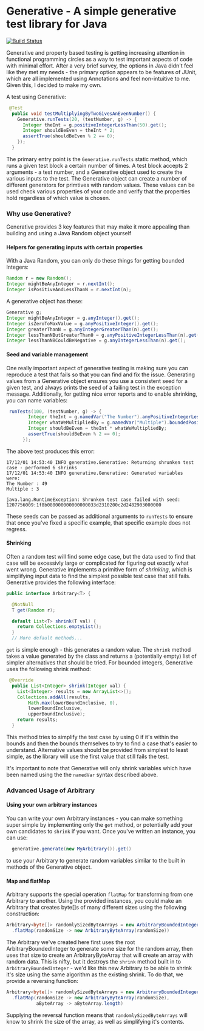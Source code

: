 # Generative - A simple generative test library for Java

[![Build Status](https://travis-ci.com/LiveRamp/generative.svg?branch=master)](https://travis-ci.com/LiveRamp/generative)

Generative and property based testing is getting increasing attention in functional programming circles as a way to test important aspects of code with minimal effort. After a very brief survey, the options in Java didn't feel like they met my needs - the primary option appears to be features of JUnit, which are all implemented using Annotations and feel non-intuitive to me. Given this, I decided to make my own.

A test using Generative:

```java
 @Test
  public void testMultiplyingByTwoGivesAnEvenNumber() {
    Generative.runTests(20, (testNumber, g) -> {
      Integer theInt = g.positiveIntegerLessThan(50).get();
      Integer shouldBeEven = theInt * 2;
      assertTrue(shouldBeEven % 2 == 0);
    });
  }
```

The primary entry point is the `Generative.runTests` static method, which runs a given test block a certain number of times. A test block accepts 2 arguments - a test number, and a Generative object used to create the various inputs to the test. The Generative object can create a number of different generators for primtives with random values. These values can be used check various properties of your code and verify that the properties hold regardless of which value is chosen.

### Why use Generative?

Generative provides 3 key features that may make it more appealing than building and using a Java Random object yourself

#### Helpers for generating inputs with certain properties

With a Java Random, you can only do these things for getting bounded Integers:
```java
Random r = new Random();
Integer mightBeAnyInteger = r.nextInt();
Integer isPositiveAndLessThanN = r.nextInt(n);
```
A generative object has these:
```java
Generative g;
Integer mightBeAnyInteger = g.anyInteger().get();
Integer isZeroToMaxValue = g.anyPositiveInteger().get();
Integer greaterThanN = g.anyIntegerGreaterThan(n).get();
Integer lessThanNButGreaterThan0 = g.anyPositiveIntegerLessThan(n).get();
Integer lessThanNBCouldBeNegative = g.anyIntegerLessThan(n).get();
```

#### Seed and variable management
One really important aspect of generative testing is making sure you can reproduce a test that fails so that you can find and fix the issue. Generating values from a Generative object ensures you use a consistent seed for a given test, and always prints the seed of a failing test in the exception message. Additionally, for getting nice error reports and to enable shrinking, you can name variables:
```java
 runTests(100, (testNumber, g) -> {
        Integer theInt = g.namedVar("The Number").anyPositiveIntegerLessThan(50).get();
        Integer whatWeMultipliedBy = g.namedVar("Multiple").boundedPositiveInteger(2, 4).get();
        Integer shouldBeEven = theInt * whatWeMultipliedBy;
        assertTrue(shouldBeEven % 2 == 0);
      });
```
The above test produces this error:
```
17/12/01 14:53:40 INFO generative.Generative: Returning shrunken test case - performed 6 shrinks
17/12/01 14:53:40 INFO generative.Generative: Generated variables were: 
The Number : 49
Multiple : 3

java.lang.RuntimeException: Shrunken test case failed with seed: 1207756009:1f8b080000000000000033d2310200c2d2482903000000
```
These seeds can be passed as additional arguments to `runTests` to ensure that once you've fixed a specific example, that specific example does not regress.

#### Shrinking

Often a random test will find some edge case, but the data used to find that case will be excessivly large or complicated for figuring out exactly what went wrong. Generative implements a primitive form of _shrinking_, which is simplifying input data to find the simplest possible test case that still fails. Generative provides the following interface:
```java
public interface Arbitrary<T> {

  @NotNull
  T get(Random r);

  default List<T> shrink(T val) {
    return Collections.emptyList();
  }
  // More default methods...
```

`get` is simple enough - this generates a random value. The `shrink` method takes a value generated by the class and returns a (potentially empty) list of simpler alternatives that should be tried. For bounded integers, Generative uses the following shrink method:

```java
 @Override
  public List<Integer> shrink(Integer val) {
    List<Integer> results = new ArrayList<>();
    Collections.addAll(results,
        Math.max(lowerBoundInclusive, 0),
        lowerBoundInclusive,
        upperBoundInclusive);
    return results;
  }
```
This method tries to simplify the test case by using 0 if it's within the bounds and then the bounds themselves to try to find a case that's easier to understand. Alternative values should be provided from simplest to least simple, as the library will use the first value that still fails the test.

It's important to note that Generative will only shrink variables which have been named using the the `namedVar` syntax described above. 

### Advanced Usage of Arbitrary

#### Using your own arbitrary instances

You can write your own Arbitrary instances - you can make something super simple by implementing only the `get` method, or potentially add your own candidates to `shrink` if you want. Once you've written an instance, you can use:

```java
  generative.generate(new MyArbitrary()).get()
```

to use your Arbitrary to generate random variables similar to the built in methods of the Generative object.

#### Map and flatMap

Arbitrary supports the special operation `flatMap` for transforming from one Arbitrary to another. Using the provided instances, you could make an Arbitrary that creates byte[]s of many different sizes using the following construction:

```java
Arbitrary<byte[]> randomlySizedByteArrays = new ArbitraryBoundedInteger(0,10)
  .flatMap(randomSize -> new ArbitraryByteArray(randomSize))
```

The Arbitrary we've created here first uses the root ArbitraryBoundedInteger to generate some size for the random array, then uses that size to create an ArbitraryByteArray that will create an array with random data. This is nifty, but it destroys the `shrink` method built in to `ArbitraryBoundedInteger` - we'd like this new Arbitrary to be able to shrink it's size using the same algorithm as the existing shrink. To do that, we provide a reversing function:

```java
Arbitrary<byte[]> randomlySizedByteArrays = new ArbitraryBoundedInteger(0,10)
  .flatMap(randomSize -> new ArbitraryByteArray(randomSize), 
           aByteArray -> aByteArray.length)
```

Supplying the reversal function means that `randomlySizedByteArrays` will know to shrink the size of the array, as well as simplifying it's contents.
